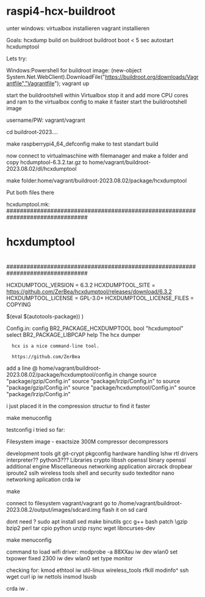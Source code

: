 # raspi4-hcx-buildroot

unter windows:
virtualbox installieren
vagrant installieren


Goals:
  hcxdump build on buildroot
	buildroot boot < 5 sec
	autostart hcxdumptool

Lets try:

Windows:Powershell for buildroot image:
(new-object System.Net.WebClient).DownloadFile("https://buildroot.org/downloads/Vagrantfile","Vagrantfile");
vagrant up

start the buildrootshell within Virtualbox
stop it and add more CPU cores and ram to the virtualbox config to make it faster
start the buildrootshell image

username/PW: vagrant/vagrant

cd buildroot-2023....

make raspberrypi4_64_defconfig
make 				to test standart build

now connect to virtualmaschine with filemanager and make a folder and copy 
hcdumptool-6.3.2.tar.gz to home/vagrant/buildroot-2023.08.02/dl/hcxdumptool

make folder:home/vagrant/buildroot-2023.08.02/package/hcxdumptool

Put both files there

hcxdumptool.mk:
################################################################################
#
# hcxdumptool
#
################################################################################

HCXDUMPTOOL_VERSION = 6.3.2
HCXDUMPTOOL_SITE = https://github.com/ZerBea/hcxdumptool/releases/download/6.3.2
HCXDUMPTOOL_LICENSE = GPL-3.0+
HCXDUMPTOOL_LICENSE_FILES = COPYING

$(eval $(autotools-package))
)


Config.in:
config BR2_PACKAGE_HCXDUMPTOOL
	bool "hcxdumptool"
	select BR2_PACKAGE_LIBPCAP
	help
	  The hcx dumper

	  hcx is a nice command-line tool.

	  https://github.com/ZerBea



add a line @
home/vagrant/buildroot-2023.08.02/package/hcxdumptool/config.in
change
	source "package/gzip/Config.in"
	source "package/lrzip/Config.in"
to
	source "package/gzip/Config.in"
	source "package/hcxdumptool/Config.in"
	source "package/lrzip/Config.in"


i just placed it in the compression structur to find it faster

make menuconfig

testconfig i tried so far:

Filesystem image - exactsize 300M
compressor decompressors

development tools
	git
	git-crypt
	pkgconfig
hardware handling
	lshw
	rtl drivers
interpreter??
	python3???
Libraries
	crypto
		libssh
		openssl binary
		openssl additional engine
Miscellaneous
	networking application
		aircrack
		dropbear
		iproute2
		sslh
		wireless tools
	shell and security
		sudo
	texteditor
		nano
networking aplication
	crda
	iw




make


connect to filesystem vagrant/vagrant
go to /home/vagrant/buildroot-2023.08.2/output/images/sdcard.img
flash it on sd card






















dont need ?
sudo apt install sed make binutils gcc g++ bash patch \gzip bzip2 perl tar cpio python unzip rsync wget libncurses-dev


make menuconfig



command to load wifi driver:
modprobe -a 88XXau
iw dev wlan0 set txpower fixed 2300
iw dev wlan0 set type monitor


checking for:
kmod
ethtool
iw
util-linux
wireless_tools
rfkill
modinfo^
ssh
wget
curl
ip iw
nettols
insmod
lsusb


crda
iw
.
